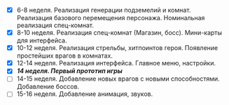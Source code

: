 
- [x] 6-8 неделя. Реализация генерации подземелий и комнат. Реализация базового перемещения персонажа. Номинальная реализация спец-комнат. 
- [x] 8-10 неделя. Реализация спец-комнат (Магазин, босс). Мини-карты для интерфейса.
- [x] 10-12 неделя. Реализация стрельбы, хитпоинтов героя. Появление простейших врагов в комнатах. 
- [x] 12-14 неделя. Реализация интерфейса. Главное меню, настройки.
- [x] ***14 неделя. Первый прототип игры***
- [ ] 14-15 неделя. Добавление новых врагов с новыми способностями. Добавление боссов.
- [ ] 15-16 неделя. Добавление анимация, звуков.